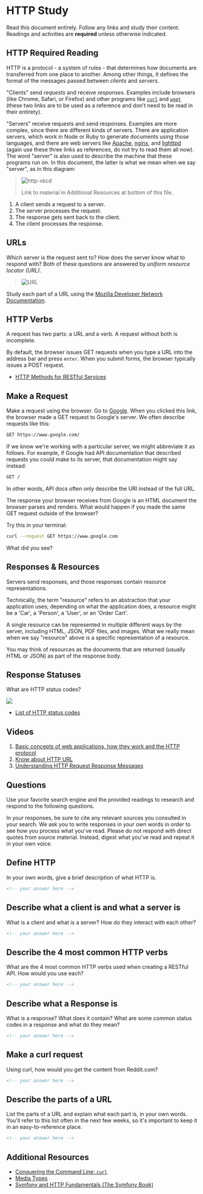 # HTTP Study

Read this document entirely. Follow any links and study their content. Readings
and activities are **required** unless otherwise indicated.

## HTTP Required Reading

HTTP is a protocol - a system of rules - that determines how documents are
transferred from one place to another. Among other things, it defines the format
of the messages passed between *clients* and *servers*.

"Clients" send *requests* and receive *responses*. Examples include browsers
(like Chrome, Safari, or Firefox) and other programs like
[`curl`](http://curl.haxx.se/docs/) and
[`wget`](http://www.gnu.org/software/wget/manual/wget.html) (these two links are to be used as a reference and don't need to be read in their entirety).

"Servers" receive requests and send responses. Examples are more complex, since
there are different kinds of servers. There are application servers, which work
in Node or Ruby to generate documents using those languages, and there are web
servers like [Apache](http://httpd.apache.org/), [nginx](http://nginx.com/), and
[lighttpd](https://www.lighttpd.net) (again use these three links as references, do not try to read them all now). The word "server" is also used to describe
the machine that these programs run on. In this document, the latter is what we
mean when we say "server", as in this diagram:

> ![http-xkcd](https://cloud.githubusercontent.com/assets/388761/12621764/0ffb527e-c4f0-11e5-87ae-d597e3835fcd.png)
>
> Link to material in Additional Resources at bottom of this file.

1. A client sends a request to a server.
1. The server processes the request.
1. The response gets sent back to the client.
1. The client processes the response.

## URLs

Which server is the request sent to? How does the server know what to respond
with? Both of these questions are answered by *uniform resource locator (URL)*.

> ![URL](https://cloud.githubusercontent.com/assets/388761/12622184/2c0143dc-c4f2-11e5-84af-55f723dd6639.png)
>

Study each part of a URL using the [Mozilla Developer Network
Documentation](https://developer.mozilla.org/en-US/docs/Learn/Common_questions/What_is_a_URL).

## HTTP Verbs

A request has two parts: a URL and a verb. A request without both is incomplete.

By default, the browser issues GET requests when you type a URL into the address
bar and press `enter`. When you submit forms, the browser typically issues a
POST request.

- [HTTP Methods for RESTful Services](http://www.restapitutorial.com/lessons/httpmethods.html)

## Make a Request

Make a request using the browser. Go to [Google](https://www.google.com). When
you clicked this link, the browser made a GET request to Google's server. We
often describe requests like this:

```txt
GET https://www.google.com/
```

If we know we're working with a particular server, we might abbreviate
it as follows. For example, if Google had API documentation that described
requests you could make to its server, that documentation might say instead:

```txt
GET /
```

In other words, API docs often only describe the URI instead of the full URL.

The response your browser receives from Google is an HTML document the browser
parses and renders. What would happen if you made the same GET request outside
of the browser?

Try this in your terminal:

```sh
curl --request GET https://www.google.com
```

What did you see?

## Responses & Resources

Servers send responses, and those responses contain resource representations.

Technically, the term "resource" refers to an abstraction that your application
uses; depending on what the application does, a resource might be a 'Car', a
'Person', a 'User', or an 'Order Cart'.

A single resource can be represented in multiple different ways by the server,
including HTML, JSON, PDF files, and images. What we really mean when we say
"resource" above is a specific representation of a resource.

You may think of resources as the documents that are returned (usually HTML or
JSON) as part of the response body.

## Response Statuses

What are HTTP status codes?


![](https://pbs.twimg.com/media/BeMUtg4CMAA59I6.jpg)
- [List of HTTP status codes](https://en.wikipedia.org/wiki/List_of_HTTP_status_codes)

## Videos

1. [Basic concepts of web applications, how they work and the HTTP protocol](https://www.youtube.com/watch?v=RsQ1tFLwldY)
1. [Know about HTTP URL](https://www.youtube.com/watch?v=ADQ_rhefgEk)
1. [Understanding HTTP Request Response Messages](https://www.youtube.com/watch?v=sxiRFwQ1RJ4)

## Questions

Use your favorite search engine and the provided readings to research and
respond to the following questions.

In your responses, be sure to cite any relevant sources you consulted in your
search. We ask you to write responses in your own words in order to see how you
process what you've read. Please do not respond with direct quotes from source
material. Instead, digest what you've read and repeat it in your own voice.

## Define HTTP

In your own words, give a brief description of what HTTP is.

```md
<!-- your answer here -->
```

## Describe what a client is and what a server is

 What is a client and what is a server? How do they interact with each other?

```md
<!-- your answer here -->
```

## Describe the 4 most common HTTP verbs

What are the 4 most common HTTP verbs used when creating a RESTful API. How
would you use each?

```md
<!-- your answer here -->
```

## Describe what a Response is

What is a response? What does it contain? What are some common status codes in a
response and what do they mean?

```md
<!-- your answer here -->
```

## Make a curl request

Using curl, how would you get the content from Reddit.com?

```md
<!-- your answer here -->
```

## Describe the parts of a URL

List the parts of a URL and explain what each part is, in your own words. You'll
refer to this list often in the next few weeks, so it's important to keep it in
an easy-to-reference place.

```md
<!-- your answer here -->
```

## Additional Resources

- [Conquering the Command Line: `curl`](http://conqueringthecommandline.com/book/curl)
- [Media Types](http://en.wikipedia.org/wiki/Internet_media_type)
- [Symfony and HTTP Fundamentals (The Symfony Book)](http://symfony.com/doc/current/book/http_fundamentals.html)
